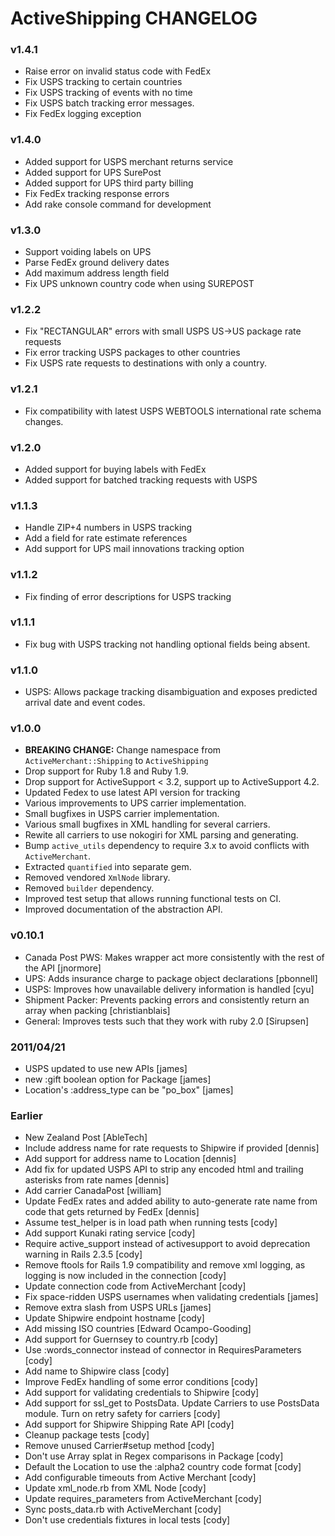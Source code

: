 # ActiveShipping CHANGELOG

### v1.4.1

- Raise error on invalid status code with FedEx
- Fix USPS tracking to certain countries
- Fix USPS tracking of events with no time
- Fix USPS batch tracking error messages.
- Fix FedEx logging exception

### v1.4.0

- Added support for USPS merchant returns service
- Added support for UPS SurePost
- Added support for UPS third party billing
- Fix FedEx tracking response errors
- Add rake console command for development

### v1.3.0

- Support voiding labels on UPS
- Parse FedEx ground delivery dates
- Add maximum address length field
- Fix UPS unknown country code when using SUREPOST

### v1.2.2

- Fix "RECTANGULAR" errors with small USPS US->US package rate requests
- Fix error tracking USPS packages to other countries
- Fix USPS rate requests to destinations with only a country.

### v1.2.1

- Fix compatibility with latest USPS WEBTOOLS international rate schema changes.

### v1.2.0

- Added support for buying labels with FedEx
- Added support for batched tracking requests with USPS

### v1.1.3

- Handle ZIP+4 numbers in USPS tracking
- Add a field for rate estimate references
- Add support for UPS mail innovations tracking option

### v1.1.2

- Fix finding of error descriptions for USPS tracking

### v1.1.1

- Fix bug with USPS tracking not handling optional fields being absent.

### v1.1.0

- USPS: Allows package tracking disambiguation and exposes predicted arrival date and event codes.

### v1.0.0

- **BREAKING CHANGE:** Change namespace from `ActiveMerchant::Shipping` to `ActiveShipping`
- Drop support for Ruby 1.8 and Ruby 1.9.
- Drop support for ActiveSupport < 3.2, support up to ActiveSupport 4.2.
- Updated Fedex to use latest API version for tracking
- Various improvements to UPS carrier implementation.
- Small bugfixes in USPS carrier implementation.
- Various small bugfixes in XML handling for several carriers.
- Rewite all carriers to use nokogiri for XML parsing and generating.
- Bump `active_utils` dependency to require 3.x to avoid conflicts with `ActiveMerchant`.
- Extracted `quantified` into separate gem.
- Removed vendored `XmlNode` library.
- Removed `builder` dependency.
- Improved test setup that allows running functional tests on CI.
- Improved documentation of the abstraction API.

### v0.10.1

 - Canada Post PWS: Makes wrapper act more consistently with the rest of the API [jnormore]
 - UPS: Adds insurance charge to package object declarations [pbonnell]
 - USPS: Improves how unavailable delivery information is handled [cyu]
 - Shipment Packer: Prevents packing errors and consistently return an array when packing [christianblais]
 - General: Improves tests such that they work with ruby 2.0 [Sirupsen]

### 2011/04/21

* USPS updated to use new APIs [james]
* new :gift boolean option for Package [james]
* Location's :address_type can be "po_box" [james]

### Earlier

* New Zealand Post [AbleTech]
* Include address name for rate requests to Shipwire if provided [dennis]
* Add support for address name to Location [dennis]
* Add fix for updated USPS API to strip any encoded html and trailing asterisks from rate names [dennis]
* Add carrier CanadaPost [william]
* Update FedEx rates and added ability to auto-generate rate name from code that gets returned by FedEx [dennis]
* Assume test_helper is in load path when running tests [cody]
* Add support Kunaki rating service [cody]
* Require active_support instead of activesupport to avoid deprecation warning in Rails 2.3.5 [cody]
* Remove ftools for Rails 1.9 compatibility and remove xml logging, as logging is now included in the connection [cody]
* Update connection code from ActiveMerchant [cody]
* Fix space-ridden USPS usernames when validating credentials [james]
* Remove extra slash from USPS URLs [james]
* Update Shipwire endpoint hostname [cody]
* Add missing ISO countries [Edward Ocampo-Gooding]
* Add support for Guernsey to country.rb [cody]
* Use :words_connector instead of connector in RequiresParameters [cody]
* Add name to Shipwire class [cody]
* Improve FedEx handling of some error conditions [cody]
* Add support for validating credentials to Shipwire [cody]
* Add support for ssl_get to PostsData. Update Carriers to use PostsData module. Turn on retry safety for carriers [cody]
* Add support for Shipwire Shipping Rate API [cody]
* Cleanup package tests [cody]
* Remove unused Carrier#setup method [cody]
* Don't use Array splat in Regex comparisons in Package [cody]
* Default the Location to use the :alpha2 country code format [cody]
* Add configurable timeouts from Active Merchant [cody]
* Update xml_node.rb from XML Node [cody]
* Update requires_parameters from ActiveMerchant [cody]
* Sync posts_data.rb with ActiveMerchant [cody]
* Don't use credentials fixtures in local tests [cody]
